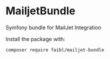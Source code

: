 # MailjetBundle
Symfony bundle for MailJet Integration

Install the package with:
```console
composer require faibl/mailjet-bundle
```

